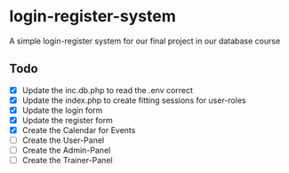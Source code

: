 # login-register-system
A simple login-register system for our final project in our database course

## Todo

- [x] Update the inc.db.php to read the .env correct
- [x] Update the index.php to create fitting sessions for user-roles
- [x] Update the login form
- [x] Update the register form
- [x] Create the Calendar for Events
- [ ] Create the User-Panel
- [ ] Create the Admin-Panel
- [ ] Create the Trainer-Panel
